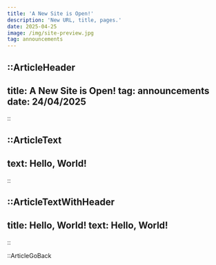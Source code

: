 ```yaml
---
title: 'A New Site is Open!'
description: 'New URL, title, pages.'
date: 2025-04-25
image: /img/site-preview.jpg
tag: announcements
---
```


::ArticleHeader
---
title: A New Site is Open!
tag: announcements
date: 24/04/2025
---
::

::ArticleText 
---
text: Hello, World!
---
::

::ArticleTextWithHeader
---
title: Hello, World!
text: Hello, World!
---
::

::ArticleGoBack
